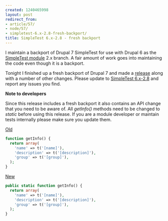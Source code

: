 ```yaml
---
created: 1240465998
layout: post
redirect_from:
- article/57/
- node/57/
- simpletest-6.x-2.8-fresh-backport/
title: SimpleTest 6.x-2.8 - fresh backport
---
```

I maintain a backport of Drupal 7 SimpleTest for use with Drupal 6 as the <a href="http://drupal.org/project/simpletest">SimpleTest module</a> 2.x branch. A fair amount of work goes into maintaining the code even though it is a backport.

Tonight I finished up a fresh backport of Drupal 7 and made a <a href="http://drupal.org/node/442446">release</a> along with a number of other changes. Please update to <a href="http://ftp.drupal.org/files/projects/simpletest-6.x-2.8.tar.gz">SimpleTest 6.x-2.8</a> and report any issues you find.

<b>Note to developers</b>

Since this release includes a fresh backport it also contains an API change that you need to be aware of. All <i>getInfo()</i> methods need to be changed to <i>static</i> before using this release. If you are a module developer or maintain tests internally please make sure you update them.

<u>Old</u>

```php
function getInfo() {
  return array(
    'name' => t('[name]'),
    'description' => t('[description]'),
    'group' => t('[group]'),
  );
}
```


<u>New</u>
```php
public static function getInfo() {
  return array(
    'name' => t('[name]'),
    'description' => t('[description]'),
    'group' => t('[group]'),
  );
}
```
